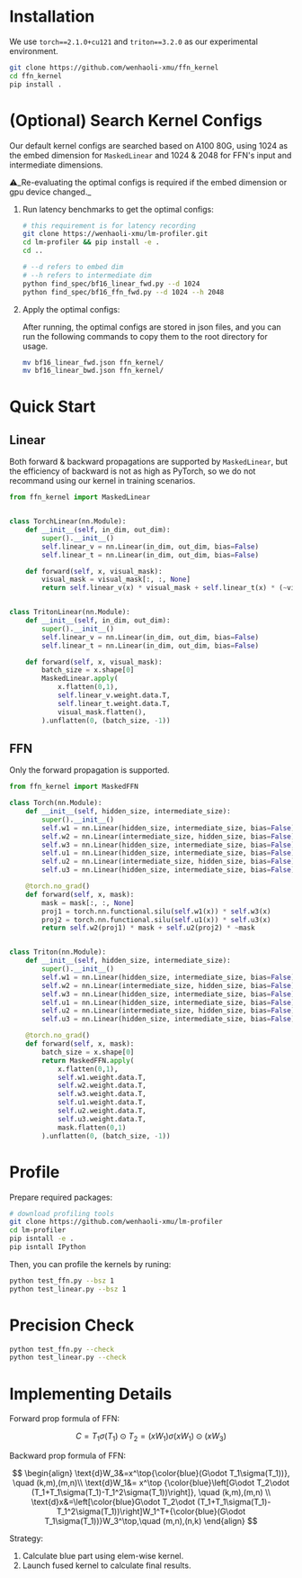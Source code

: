 # Installation

We use `torch==2.1.0+cu121` and `triton==3.2.0` as our experimental environment. 

```bash
git clone https://github.com/wenhaoli-xmu/ffn_kernel
cd ffn_kernel
pip install .
```

# (Optional) Search Kernel Configs

Our default kernel configs are searched based on A100 80G, using 1024 as the embed dimension for `MaskedLinear` and 1024 & 2048 for FFN's input and intermediate dimensions.

⚠️_Re-evaluating the optimal configs is required if the embed dimension or gpu device changed._

1. Run latency benchmarks to get the optimal configs:

    ```bash
    # this requirement is for latency recording
    git clone https://wenhaoli-xmu/lm-profiler.git
    cd lm-profiler && pip install -e .
    cd ..

    # --d refers to embed dim
    # --h refers to intermediate dim
    python find_spec/bf16_linear_fwd.py --d 1024
    python find_spec/bf16_ffn_fwd.py --d 1024 --h 2048
    ```
    
2. Apply the optimal configs:

    After running, the optimal configs are stored in json files, and you can run the following commands to copy them to the root directory for usage.
    ```bash
    mv bf16_linear_fwd.json ffn_kernel/
    mv bf16_linear_bwd.json ffn_kernel/
    ```

# Quick Start

## Linear

Both forward & backward propagations are supported by `MaskedLinear`, but the efficiency of backward is not as high as PyTorch, so we do not recommand using our kernel in training scenarios.

```python
from ffn_kernel import MaskedLinear


class TorchLinear(nn.Module):
    def __init__(self, in_dim, out_dim):
        super().__init__()
        self.linear_v = nn.Linear(in_dim, out_dim, bias=False)
        self.linear_t = nn.Linear(in_dim, out_dim, bias=False)

    def forward(self, x, visual_mask):
        visual_mask = visual_mask[:, :, None]
        return self.linear_v(x) * visual_mask + self.linear_t(x) * (~visual_mask)


class TritonLinear(nn.Module):
    def __init__(self, in_dim, out_dim):
        super().__init__()
        self.linear_v = nn.Linear(in_dim, out_dim, bias=False)
        self.linear_t = nn.Linear(in_dim, out_dim, bias=False)

    def forward(self, x, visual_mask):
        batch_size = x.shape[0]
        MaskedLinear.apply(
            x.flatten(0,1),
            self.linear_v.weight.data.T,
            self.linear_t.weight.data.T,
            visual_mask.flatten(),
        ).unflatten(0, (batch_size, -1))
```

## FFN

Only the forward propagation is supported.

```python
from ffn_kernel import MaskedFFN

class Torch(nn.Module):
    def __init__(self, hidden_size, intermediate_size):
        super().__init__()
        self.w1 = nn.Linear(hidden_size, intermediate_size, bias=False)
        self.w2 = nn.Linear(intermediate_size, hidden_size, bias=False)
        self.w3 = nn.Linear(hidden_size, intermediate_size, bias=False)
        self.u1 = nn.Linear(hidden_size, intermediate_size, bias=False)
        self.u2 = nn.Linear(intermediate_size, hidden_size, bias=False)
        self.u3 = nn.Linear(hidden_size, intermediate_size, bias=False)

    @torch.no_grad()
    def forward(self, x, mask):
        mask = mask[:, :, None]
        proj1 = torch.nn.functional.silu(self.w1(x)) * self.w3(x)
        proj2 = torch.nn.functional.silu(self.u1(x)) * self.u3(x)
        return self.w2(proj1) * mask + self.u2(proj2) * ~mask


class Triton(nn.Module):
    def __init__(self, hidden_size, intermediate_size):
        super().__init__()
        self.w1 = nn.Linear(hidden_size, intermediate_size, bias=False)
        self.w2 = nn.Linear(intermediate_size, hidden_size, bias=False)
        self.w3 = nn.Linear(hidden_size, intermediate_size, bias=False)
        self.u1 = nn.Linear(hidden_size, intermediate_size, bias=False)
        self.u2 = nn.Linear(intermediate_size, hidden_size, bias=False)
        self.u3 = nn.Linear(hidden_size, intermediate_size, bias=False)

    @torch.no_grad()
    def forward(self, x, mask):
        batch_size = x.shape[0]
        return MaskedFFN.apply(
            x.flatten(0,1),
            self.w1.weight.data.T,
            self.w2.weight.data.T,
            self.w3.weight.data.T,
            self.u1.weight.data.T,
            self.u2.weight.data.T,
            self.u3.weight.data.T,
            mask.flatten(0,1)
        ).unflatten(0, (batch_size, -1))
```

# Profile


Prepare required packages:
```bash
# download profiling tools
git clone https://github.com/wenhaoli-xmu/lm-profiler
cd lm-profiler
pip isntall -e .
pip isntall IPython
```

Then, you can profile the kernels by runing:
```bash
python test_ffn.py --bsz 1
python test_linear.py --bsz 1
```

# Precision Check

```bash
python test_ffn.py --check
python test_linear.py --check
```

# Implementing Details

Forward prop formula of FFN:

$$
C=T_1\sigma(T_1)\odot T_2= (xW_1)\sigma(xW_1) \odot \left(xW_3\right)
$$

Backward prop formula of FFN:

$$
\begin{align}
\text{d}W_3&=x^\top{\color{blue}(G\odot T_1\sigma(T_1))}, \quad (k,m),(m,n)\\
\text{d}W_1&= x^\top {\color{blue}\left[G\odot T_2\odot (T_1+T_1\sigma(T_1)-T_1^2\sigma(T_1))\right]}, \quad (k,m),(m,n) \\
\text{d}x&=\left[\color{blue}G\odot T_2\odot (T_1+T_1\sigma(T_1)-T_1^2\sigma(T_1))\right]W_1^T+{\color{blue}(G\odot T_1\sigma(T_1))}W_3^\top,\quad (m,n),(n,k)
\end{align} 
$$

Strategy:

1. Calculate blue part using elem-wise kernel. 
2. Launch fused kernel to calculate final results.

